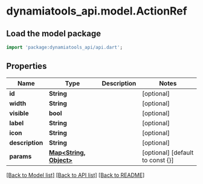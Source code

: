 # dynamiatools_api.model.ActionRef

## Load the model package
```dart
import 'package:dynamiatools_api/api.dart';
```

## Properties
Name | Type | Description | Notes
------------ | ------------- | ------------- | -------------
**id** | **String** |  | [optional] 
**width** | **String** |  | [optional] 
**visible** | **bool** |  | [optional] 
**label** | **String** |  | [optional] 
**icon** | **String** |  | [optional] 
**description** | **String** |  | [optional] 
**params** | [**Map<String, Object>**](Object.md) |  | [optional] [default to const {}]

[[Back to Model list]](../README.md#documentation-for-models) [[Back to API list]](../README.md#documentation-for-api-endpoints) [[Back to README]](../README.md)


